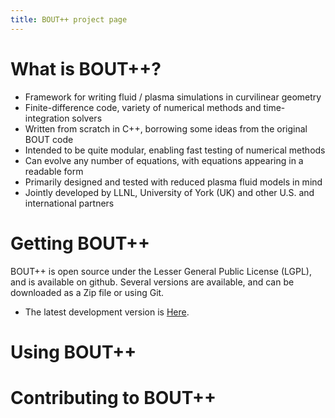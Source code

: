 ```yaml
---
title: BOUT++ project page
---
```


# What is BOUT++?

* Framework for writing fluid / plasma simulations in curvilinear geometry
* Finite-difference code, variety of numerical methods and time-integration solvers
* Written from scratch in C++, borrowing some ideas from the original BOUT code
* Intended to be quite modular, enabling fast testing of numerical methods
* Can evolve any number of equations, with equations appearing in a readable form
* Primarily designed and tested with reduced plasma fluid models in mind
* Jointly developed by LLNL, University of York (UK) and other U.S. and international partners

# Getting BOUT++

BOUT++ is open source under the Lesser General Public License (LGPL), and is available on github.
Several versions are available, and can be downloaded as a Zip file or using Git.

* The latest development version is [Here](https://github.com/boutproject/BOUT). 

# Using BOUT++

# Contributing to BOUT++


